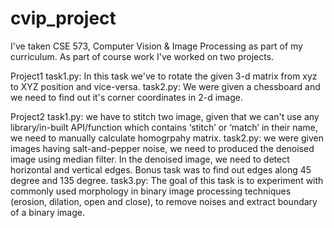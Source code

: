 # cvip_project
I've taken CSE 573, Computer Vision & Image Processing as part of my curriculum. As part of course work I've worked on two projects.

Project1
task1.py: In this task we've to rotate the given 3-d matrix from xyz to XYZ position and vice-versa.
task2.py: We were given a chessboard and we need to find out it's corner coordinates in 2-d image.

Project2
task1.py: we have to stitch two image, given that we can't use any library/in-built API/function which contains ‘stitch’ or ‘match’ in their name, we need to manually calculate homogrpahy matrix.
task2.py: we were given images having salt-and-pepper noise, we need to produced the denoised image using median filter. In the denoised image, we need to detect horizontal and vertical edges. Bonus task was to find out edges along 45 degree and 135 degree.
task3.py: The goal of this task is to experiment with commonly used morphology in binary image processing techniques (erosion, dilation, open and close), to remove noises and extract boundary of a binary image.
